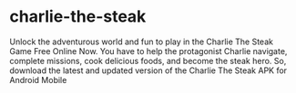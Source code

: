 # charlie-the-steak
Unlock the adventurous world and fun to play in the Charlie The Steak Game Free Online Now. You have to help the protagonist Charlie navigate, complete missions, cook delicious foods, and become the steak hero. So, download the latest and updated version of the Charlie The Steak APK for Android Mobile
